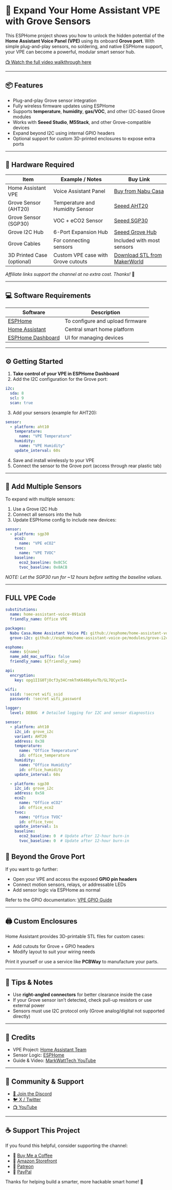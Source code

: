 # 🌱 Expand Your Home Assistant VPE with Grove Sensors

This ESPHome project shows you how to unlock the hidden potential of the **Home Assistant Voice Panel (VPE)** using its onboard **Grove port**. With simple plug-and-play sensors, no soldering, and native ESPHome support, your VPE can become a powerful, modular smart sensor hub.

[📺 Watch the full video walkthrough here](https://youtu.be/bxOYuOmHW1A)

---

## 📦 Features

* Plug-and-play Grove sensor integration
* Fully wireless firmware updates using ESPHome
* Supports **temperature**, **humidity**, **gas/VOC**, and other I2C-based Grove modules
* Works with **Seeed Studio**, **M5Stack**, and other Grove-compatible devices
* Expand beyond I2C using internal GPIO headers
* Optional support for custom 3D-printed enclosures to expose extra ports

---

## 🧰 Hardware Required

| Item                       | Example / Notes                    | Buy Link                                                                     |
| -------------------------- | ---------------------------------- | ---------------------------------------------------------------------------- |
| Home Assistant VPE         | Voice Assistant Panel              | [Buy from Nabu Casa](https://www.home-assistant.io/voice/)                   |
| Grove Sensor (AHT20)       | Temperature and Humidity Sensor    | [Seeed AHT20](https://www.seeedstudio.com/)                                  |
| Grove Sensor (SGP30)       | VOC + eCO2 Sensor                  | [Seeed SGP30](https://www.seeedstudio.com/)                                  |
| Grove I2C Hub              | 6-Port Expansion Hub               | [Seeed Grove Hub](https://www.seeedstudio.com/)                              |
| Grove Cables               | For connecting sensors             | Included with most sensors                                                   |
| 3D Printed Case (optional) | Custom VPE case with Grove cutouts | [Download STL from MakerWorld](https://makerworld.com/en/models/885769-home-assistant-voice-preview-edition-enclosure#profileId-840903) |

*Affiliate links support the channel at no extra cost. Thanks!* 💙

---

## 💻 Software Requirements

| Software                                                                   | Description                      |
| -------------------------------------------------------------------------- | -------------------------------- |
| [ESPHome](https://esphome.io/)                                             | To configure and upload firmware |
| [Home Assistant](https://www.home-assistant.io/)                           | Central smart home platform      |
| [ESPHome Dashboard](https://esphome.io/guides/getting_started_hassio.html) | UI for managing devices          |

---

## ⚙️ Getting Started

1. **Take control of your VPE in ESPHome Dashboard**
2. Add the I2C configuration for the Grove port:

```yaml
i2c:
  sda: 8
  scl: 9
  scan: true
```

3. Add your sensors (example for AHT20):

```yaml
sensor:
  - platform: aht10
    temperature:
      name: "VPE Temperature"
    humidity:
      name: "VPE Humidity"
    update_interval: 60s
```

4. Save and install wirelessly to your VPE
5. Connect the sensor to the Grove port (access through rear plastic tab)

---

## 🔌 Add Multiple Sensors

To expand with multiple sensors:

1. Use a Grove I2C Hub
2. Connect all sensors into the hub
3. Update ESPHome config to include new devices:

```yaml
sensor:
  - platform: sgp30
    eco2:
      name: "VPE eCO2"
    tvoc:
      name: "VPE TVOC"
    baseline:
      eco2_baseline: 0x8C5C
      tvoc_baseline: 0x8ACB
```

*NOTE: Let the SGP30 run for \~12 hours before setting the baseline values.*

---

## FULL VPE Code

```yaml
substitutions:
  name: home-assistant-voice-091a18
  friendly_name: Office VPE

packages:
  Nabu Casa.Home Assistant Voice PE: github://esphome/home-assistant-voice-pe/home-assistant-voice.yaml
  grove-i2c: github://esphome/home-assistant-voice-pe/modules/grove-i2c.yaml

esphome:
  name: ${name}
  name_add_mac_suffix: false
  friendly_name: ${friendly_name}

api:
  encryption:
    key: opg1IIG0TjOcf3y34CrmkTnK6486y4xTb/GL7QCyxtI=

wifi:
  ssid: !secret wifi_ssid
  password: !secret wifi_password

logger:
  level: DEBUG  # Detailed logging for I2C and sensor diagnostics

sensor:
  - platform: aht10
    i2c_id: grove_i2c
    variant: AHT20
    address: 0x38
    temperature:
      name: "Office Temperature"
      id: office_temperature
    humidity:
      name: "Office Humidity"
      id: office_humidity
    update_interval: 60s

  - platform: sgp30
    i2c_id: grove_i2c
    address: 0x58
    eco2:
      name: "Office eCO2"
      id: office_eco2
    tvoc:
      name: "Office TVOC"
      id: office_tvoc
    update_interval: 1s
    baseline:
      eco2_baseline: 0  # Update after 12-hour burn-in
      tvoc_baseline: 0  # Update after 12-hour burn-in
```

## 🧠 Beyond the Grove Port

If you want to go further:

* Open your VPE and access the exposed **GPIO pin headers**
* Connect motion sensors, relays, or addressable LEDs
* Add sensor logic via ESPHome as normal

Refer to the GPIO documentation: [VPE GPIO Guide](https://support.nabucasa.com/hc/en-us/articles/25938342327581)

---

## 🖨️ Custom Enclosures

Home Assistant provides 3D-printable STL files for custom cases:

* Add cutouts for Grove + GPIO headers
* Modify layout to suit your wiring needs

Print it yourself or use a service like **PCBWay** to manufacture your parts.

---

## 🧪 Tips & Notes

* Use **right-angled connectors** for better clearance inside the case
* If your Grove sensor isn’t detected, check pull-up resistors or use external power
* Sensors must use I2C protocol only (Grove analog/digital not supported directly)

---

## 🙌 Credits

* VPE Project: [Home Assistant Team](https://www.home-assistant.io/voice/)
* Sensor Logic: [ESPHome](https://esphome.io/)
* Guide & Video: [MarkWattTech YouTube](https://youtube.com/@MarkWattTech)

---

## 💬 Community & Support

* [💬 Join the Discord](https://discord.gg/DAG2yf7Ev3)
* [🐦 X / Twitter](https://x.com/MarkWattTech)
* [📺 YouTube](https://www.youtube.com/@MarkWattTech)

---

## ☕ Support This Project

If you found this helpful, consider supporting the channel:

* 💙 [Buy Me a Coffee](https://www.buymeacoffee.com/markwatttech)
* 🛒 [Amazon Storefront](https://www.amazon.co.uk/shop/markwatttech)
* 🧡 [Patreon](https://www.patreon.com/markwatttech)
* 💸 [PayPal](https://www.paypal.com/paypalme/markwatttech)

Thanks for helping build a smarter, more hackable smart home! 🏡


